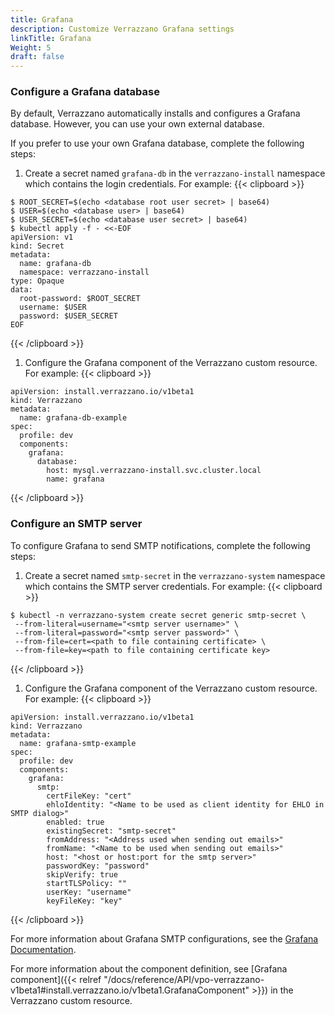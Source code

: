 ```yaml
---
title: Grafana
description: Customize Verrazzano Grafana settings
linkTitle: Grafana
Weight: 5
draft: false
---
```


### Configure a Grafana database

By default, Verrazzano automatically installs and configures a Grafana database. However, you can use your own external database.

If you prefer to use your own Grafana database, complete the following steps:

1. Create a secret named `grafana-db` in the `verrazzano-install` namespace which contains the login credentials. For example:
{{< clipboard >}}
<div class="highlight">
  
   ```
   $ ROOT_SECRET=$(echo <database root user secret> | base64)
   $ USER=$(echo <database user> | base64)
   $ USER_SECRET=$(echo <database user secret> | base64)
   $ kubectl apply -f - <<-EOF
   apiVersion: v1
   kind: Secret
   metadata:
     name: grafana-db
     namespace: verrazzano-install
   type: Opaque
   data:
     root-password: $ROOT_SECRET
     username: $USER
     password: $USER_SECRET
   EOF
   ```

</div>
{{< /clipboard >}}

1. Configure the Grafana component of the Verrazzano custom resource. For example:
{{< clipboard >}}
<div class="highlight">

   ```
   apiVersion: install.verrazzano.io/v1beta1
   kind: Verrazzano
   metadata:
     name: grafana-db-example
   spec:
     profile: dev
     components:
       grafana:
         database:
           host: mysql.verrazzano-install.svc.cluster.local
           name: grafana
   ```

</div>
{{< /clipboard >}}

### Configure an SMTP server

To configure Grafana to send SMTP notifications, complete the following steps:

1. Create a secret named `smtp-secret` in the `verrazzano-system` namespace which contains the SMTP server credentials. For example:
{{< clipboard >}}
<div class="highlight">

   ```
   $ kubectl -n verrazzano-system create secret generic smtp-secret \
    --from-literal=username="<smtp server username>" \
    --from-literal=password="<smtp server password>" \
    --from-file=cert=<path to file containing certificate> \
    --from-file=key=<path to file containing certificate key>
   ```

</div>
{{< /clipboard >}}

1. Configure the Grafana component of the Verrazzano custom resource. For example:
{{< clipboard >}}
<div class="highlight">

   ```
   apiVersion: install.verrazzano.io/v1beta1
   kind: Verrazzano
   metadata:
     name: grafana-smtp-example
   spec:
     profile: dev
     components:
       grafana:
         smtp:
           certFileKey: "cert"
           ehloIdentity: "<Name to be used as client identity for EHLO in SMTP dialog>"
           enabled: true
           existingSecret: "smtp-secret"
           fromAddress: "<Address used when sending out emails>"
           fromName: "<Name to be used when sending out emails>"
           host: "<host or host:port for the smtp server>"
           passwordKey: "password"
           skipVerify: true
           startTLSPolicy: ""
           userKey: "username"
           keyFileKey: "key"
   ```

</div>
{{< /clipboard >}}

For more information about Grafana SMTP configurations, see the [Grafana Documentation](https://grafana.com/docs/grafana/latest/setup-grafana/configure-grafana/#smtp).

For more information about the component definition, see [Grafana component]({{< relref "/docs/reference/API/vpo-verrazzano-v1beta1#install.verrazzano.io/v1beta1.GrafanaComponent" >}}) in the Verrazzano custom resource.
